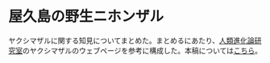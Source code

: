 # 屋久島の野生ニホンザル

ヤクシマザルに関する知見についてまとめた。まとめるにあたり、[人類進化論研究室](https://jinrui.zool.kyoto-u.ac.jp/FuscataHome/yakuzaru.html)のヤクシマザルのウェブページを参考に構成した。本稿については[こちら](https://tabutan.github.io/yakuzaru/)。
